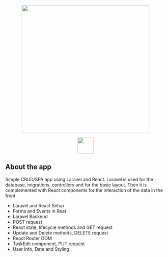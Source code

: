 <p align="center"><a href="https://laravel.com" target="_blank"><img src="https://raw.githubusercontent.com/laravel/art/master/logo-lockup/5%20SVG/2%20CMYK/1%20Full%20Color/laravel-logolockup-cmyk-red.svg" width="400"></a></p>

<p align="center"><a href="https://es.reactjs.org" target="_blank"><img src="https://srojasweb.dev/reactjs/react.png" alt="" height="50"></a></p>



## About the app

Simple CRUD/SPA app using Laravel and React. Laravel is used for the database, migrations, controllers and for the basic layout. Then it is complemented with React components for the interaction of the data in the front

- Laravel and React Setup
- Forms and Events in Reat
- Laravel Backend
- POST request
- React state, lifecycle methods and GET request
- Update and Delete methods, DELETE request
- React Router DOM
- TaskEdit component, PUT request
- User Info, Date and Styling

